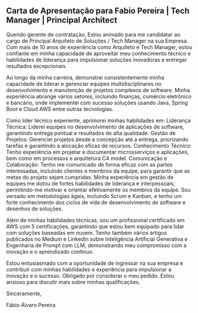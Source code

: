 ## Carta de Apresentação para Fabio Pereira |  Tech Manager | Principal Architect 

Querido gerente de contratação,
Estou animado para me candidatar ao cargo de Principal Arquiteto de Soluções / Tech Manager na sua Empresa. Com mais de 10 anos de experiência como Arquiteto e Tech Manager, estou confiante em minha capacidade de aproveitar meu conhecimento técnico e habilidades de liderança para impulsionar soluções inovadoras e entregar resultados excepcionais.

Ao longo da minha carreira, demonstrei consistentemente minha capacidade de liderar e gerenciar equipes multidisciplinares no desenvolvimento e manutenção de projetos complexos de software. Minha experiência abrange vários setores, incluindo finanças, comércio eletrônico e bancário, onde implementei com sucesso soluções usando Java, Spring Boot e Cloud AWS entre outras tecnologias.

Como líder técnico experiente, aprimorei minhas habilidades em:
Liderança Técnica: Liderei equipes no desenvolvimento de aplicações de software, garantindo entrega pontual e resultados de alta qualidade.
Gestão de Projetos: Gerenciei projetos desde a concepção até a entrega, priorizando tarefas e garantindo a alocação eficaz de recursos.
Conhecimento Técnico: Tenho experiência em projetar e documentar microsserviços e aplicações, bem como em processos e arquitetura C4 model.
Comunicação e Colaboração: Tenho me comunicado de forma eficaz com as partes interessadas, incluindo clientes e membros da equipe, para garantir que as metas do projeto sejam cumpridas.
Minha experiência em gestão de equipes me dotou de fortes habilidades de liderança e interpessoais, permitindo-me motivar e orientar efetivamente os membros da equipe. Sou versado em metodologias ágeis, incluindo Scrum e Kanban, e tenho um forte conhecimento dos ciclos de vida de desenvolvimento de software e desenhos de soluções.

Além de minhas habilidades técnicas, sou um profissional certificado em AWS com 5 certificações, garantindo que estou bem equipado para lidar com soluções baseadas em nuvem. Tenho também vários artigos publicados no Medium e LinkedIn sobre Inteligência Artificial Generativa e Engenharia de Prompt com LLM, demonstrando meu compromisso com a inovação e o aprendizado contínuo.

Estou entusiasmado com a oportunidade de ingressar na sua empresa e contribuir com minhas habilidades e experiência para impulsionar a inovação e o sucesso. Obrigado por considerar o meu pedido. Estou ansioso para discutir mais sobre minhas qualificações.

Sinceramente,

Fábio Álvaro Pereira
